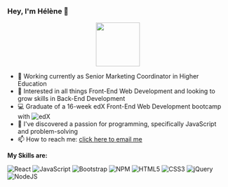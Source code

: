 ### Hey, I'm Hélène 👋

<div id="header" align="center">
  <img src="https://media.giphy.com/media/EcqCKYnrHiAgwpGqme/giphy.gif" width="100"/>
</div>


<!--
**helenesauve/helenesauve** is a ✨ _special_ ✨ repository because its `README.md` (this file) appears on your GitHub profile.
-->

- :orange_book: Working currently as Senior Marketing Coordinator in Higher Education
- :eyes: Interested in all things Front-End Web Development and looking to grow skills in Back-End Development
- :computer: Graduate of a 16-week edX Front-End Web Development bootcamp with ![edX](https://img.shields.io/badge/edX-%2302262B.svg?style=for-the-badge&logo=edX&logoColor=white)
- :blue_heart: I've discovered a passion for programming, specifically JavaScript and problem-solving
- 📫 How to reach me: [click here to email me](mailto:helenecatherinesauve@gmail.com)

**My Skills are:**

![React](https://img.shields.io/badge/react-%2320232a.svg?style=for-the-badge&logo=react&logoColor=%2361DAFB)
![JavaScript](https://img.shields.io/badge/javascript-%23323330.svg?style=for-the-badge&logo=javascript&logoColor=%23F7DF1E)
![Bootstrap](https://img.shields.io/badge/bootstrap-%23563D7C.svg?style=for-the-badge&logo=bootstrap&logoColor=white)
![NPM](https://img.shields.io/badge/NPM-%23CB3837.svg?style=for-the-badge&logo=npm&logoColor=white)
![HTML5](https://img.shields.io/badge/html5-%23E34F26.svg?style=for-the-badge&logo=html5&logoColor=white)
![CSS3](https://img.shields.io/badge/css3-%231572B6.svg?style=for-the-badge&logo=css3&logoColor=white)
![jQuery](https://img.shields.io/badge/jquery-%230769AD.svg?style=for-the-badge&logo=jquery&logoColor=white)
![NodeJS](https://img.shields.io/badge/node.js-6DA55F?style=for-the-badge&logo=node.js&logoColor=white)
